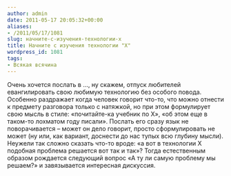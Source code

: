 ```yaml
---
author: admin
date: 2011-05-17 20:05:32+00:00
aliases:
- /2011/05/17/1081
slug: начните-с-изучения-технологии-x
title: Начните с изучения технологии "X"
wordpress_id: 1081
tags:
- Всякая всячина
---
```


Очень хочется послать в …, ну скажем, отпуск любителей евангилировать свою любимую технологию без особого повода. Особенно раздражает когда человек говорит что-то, что можно отнести к предмету разговора только с натяжкой, но при этом формулирует свою мысль в стиле: «почитайте-ка учебник по X», «об этом еще в таком-то лохматом году писали». Послать его сразу язык не поворачивается – может он дело говорит, просто сформулировать не может (ну или, как вариант, доснести до нас тупых всю глубину мысли). Неужели так сложно сказать что-то вроде: «а вот в технологии X подобная проблема решается вот так и так»? Тогда естественным образом рождается следующий вопрос «А ту ли самую проблему мы решаем?» и завязывается интересная дискуссия.
